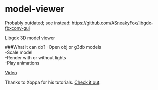 model-viewer
============

Probably outdated; see instead: https://github.com/ASneakyFox/libgdx-fbxconv-gui

Libgdx 3D model viewer

###What it can do?
-Open obj or g3db models  
-Scale model  
-Render with or without lights  
-Play animations

[Video](http://youtu.be/bJMVjLuZ-fM)


Thanks to Xoppa for his tutorials. [Check it out](http://blog.xoppa.com).
